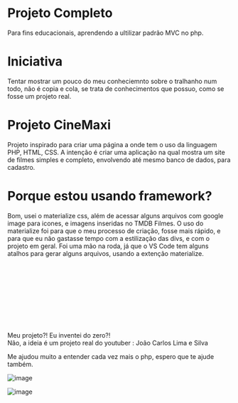 # Projeto Completo 
Para fins educacionais, aprendendo a ultilizar padrão MVC no php.

# Iniciativa
Tentar mostrar um pouco do meu conheciemnto sobre o tralhanho num todo, não é copia e cola, se trata de conhecimentos que possuo, como se fosse um projeto real.

# Projeto CineMaxi
Projeto inspirado para criar uma página a onde tem o uso da linguagem PHP, HTML, CSS. 
A intenção é criar uma aplicação na qual mostra um site de filmes simples e completo, envolvendo até mesmo banco de dados, para cadastro.

# Porque estou usando framework?
Bom, usei o materialize css, além de acessar alguns arquivos com google image para icones, e imagens inseridas no TMDB Filmes.
O uso do materialize foi para que o meu processo de criação, fosse mais rápido, e para que eu não gastasse tempo com a estilização das divs, e com o projeto em geral.
Foi uma mão na roda, já que o VS Code tem alguns atalhos para gerar alguns arquivos, usando a extenção materialize.

\
\
\
\
\
\
\
\
\
Meu projeto?! Eu inventei do zero?!\
Não, a ideia é um projeto real do youtuber : João Carlos Lima e Silva

Me ajudou muito a entender cada vez mais o php, espero que te ajude também.

![image](https://user-images.githubusercontent.com/32625973/161860162-252412a7-4bfa-4b15-a2a3-4755ab58bddd.png)


![image](https://user-images.githubusercontent.com/32625973/161860188-ef5964c7-5be8-406c-8c65-342c11a8e30b.png)
